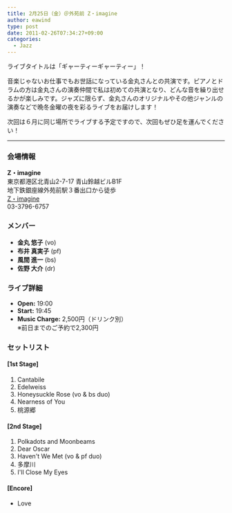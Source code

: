 ```yaml
---
title: 2月25日（金）＠外苑前 Z・imagine
author: eawind
type: post
date: 2011-02-26T07:34:27+09:00
categories:
  - Jazz
---
```

ライブタイトルは「ギャーティーギャーティー」！

音楽じゃないお仕事でもお世話になっている金丸さんとの共演です。ピアノとドラムの方は金丸さんの演奏仲間で私は初めての共演となり、どんな音を繰り出せるかが楽しみです。ジャズに限らず、金丸さんのオリジナルやその他ジャンルの演奏などで晩冬金曜の夜を彩るライブをお届けします！

次回は６月に同じ場所でライブする予定ですので、次回もぜひ足を運んでください！

---

### 会場情報  
**Z・imagine**  
東京都港区北青山2-7-17 青山鈴越ビルB1F  
地下鉄銀座線外苑前駅３番出口から徒歩  
[Z・imagine](http://www.radio-zipangu.com/zimagine/)  
03-3796-6757  

### メンバー  
- **金丸 悠子** (vo)  
- **布井 真実子** (pf)  
- **風間 進一** (bs)  
- **佐野 大介** (dr)

### ライブ詳細  
- **Open:** 19:00  
- **Start:** 19:45  
- **Music Charge:** 2,500円（ドリンク別）  
  ※前日までのご予約で2,300円

### セットリスト

#### [1st Stage]
1. Cantabile  
2. Edelweiss  
3. Honeysuckle Rose (vo & bs duo)  
4. Nearness of You  
5. 桃源郷  

#### [2nd Stage]
1. Polkadots and Moonbeams  
2. Dear Oscar  
3. Haven't We Met (vo & pf duo)  
4. 多摩川  
5. I'll Close My Eyes  

#### [Encore]
- Love
